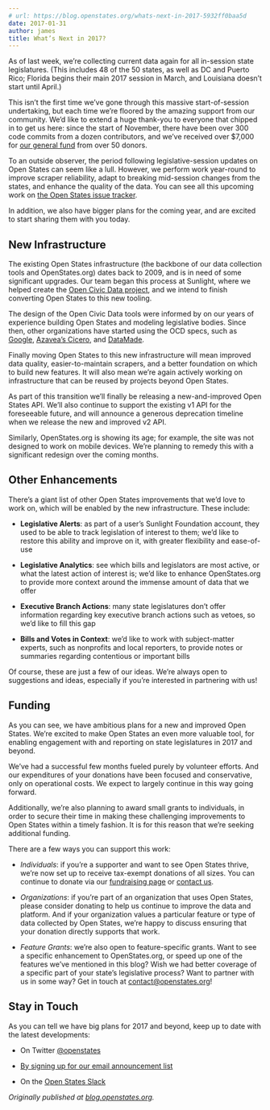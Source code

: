 ```yaml
---
# url: https://blog.openstates.org/whats-next-in-2017-5932ff0baa5d
date: 2017-01-31
author: james
title: What’s Next in 2017?
---
```


As of last week, we’re collecting current data again for all in-session state legislatures. (This includes 48 of the 50 states, as well as DC and Puerto Rico; Florida begins their main 2017 session in March, and Louisiana doesn’t start until April.)

This isn’t the first time we’ve gone through this massive start-of-session undertaking, but each time we’re floored by the amazing support from our community. We’d like to extend a huge thank-you to everyone that chipped in to get us here: since the start of November, there have been over 300 code commits from a dozen contributors, and we’ve received over $7,000 for [our general fund](https://www.generosity.com/fundraising/open-states-general-support-fund) from over 50 donors.

To an outside observer, the period following legislative-session updates on Open States can seem like a lull. However, we perform work year-round to improve scraper reliability, adapt to breaking mid-session changes from the states, and enhance the quality of the data. You can see all this upcoming work on [the Open States issue tracker](https://github.com/openstates/openstates/issues).

In addition, we also have bigger plans for the coming year, and are excited to start sharing them with you today.

## New Infrastructure

The existing Open States infrastructure (the backbone of our data collection tools and OpenStates.org) dates back to 2009, and is in need of some significant upgrades. Our team began this process at Sunlight, where we helped create the [Open Civic Data project](https://github.com/opencivicdata), and we intend to finish converting Open States to this new tooling.

The design of the Open Civic Data tools were informed by on our years of experience building Open States and modeling legislative bodies. Since then, other organizations have started using the OCD specs, such as [Google](https://developers.google.com/civic-information/docs/using_api), [Azavea’s Cicero](https://www.azavea.com/blog/2014/02/12/how-open-civic-data-is-making-political-and-civic-data-easier-to-use/), and [DataMade](https://datamade.us/about-us/index.html).

Finally moving Open States to this new infrastructure will mean improved data quality, easier-to-maintain scrapers, and a better foundation on which to build new features. It will also mean we’re again actively working on infrastructure that can be reused by projects beyond Open States.

As part of this transition we’ll finally be releasing a new-and-improved Open States API. We’ll also continue to support the existing v1 API for the foreseeable future, and will announce a generous deprecation timeline when we release the new and improved v2 API.

Similarly, OpenStates.org is showing its age; for example, the site was not designed to work on mobile devices. We’re planning to remedy this with a significant redesign over the coming months.

## Other Enhancements

There’s a giant list of other Open States improvements that we’d love to work on, which will be enabled by the new infrastructure. These include:

* **Legislative Alerts**: as part of a user’s Sunlight Foundation account, they used to be able to track legislation of interest to them; we’d like to restore this ability and improve on it, with greater flexibility and ease-of-use

* **Legislative Analytics**: see which bills and legislators are most active, or what the latest action of interest is; we’d like to enhance OpenStates.org to provide more context around the immense amount of data that we offer

* **Executive Branch Actions**: many state legislatures don’t offer information regarding key executive branch actions such as vetoes, so we’d like to fill this gap

* **Bills and Votes in Context**: we’d like to work with subject-matter experts, such as nonprofits and local reporters, to provide notes or summaries regarding contentious or important bills

Of course, these are just a few of our ideas. We’re always open to suggestions and ideas, especially if you’re interested in partnering with us!

## Funding

As you can see, we have ambitious plans for a new and improved Open States. We’re excited to make Open States an even more valuable tool, for enabling engagement with and reporting on state legislatures in 2017 and beyond.

We’ve had a successful few months fueled purely by volunteer efforts. And our expenditures of your donations have been focused and conservative, only on operational costs. We expect to largely continue in this way going forward.

Additionally, we’re also planning to award small grants to individuals, in order to secure their time in making these challenging improvements to Open States within a timely fashion. It is for this reason that we’re seeking additional funding.

There are a few ways you can support this work:

* *Individuals*: if you’re a supporter and want to see Open States thrive, we’re now set up to receive tax-exempt donations of all sizes. You can continue to donate via our [fundraising page](https://www.generosity.com/fundraising/open-states-general-support-fund) or [contact us](mailto:funding@openstates.org).

* *Organizations*: if you’re part of an organization that uses Open States, please consider donating to help us continue to improve the data and platform. And if your organization values a particular feature or type of data collected by Open States, we’re happy to discuss ensuring that your donation directly supports that work.

* *Feature Grants*: we’re also open to feature-specific grants. Want to see a specific enhancement to OpenStates.org, or speed up one of the features we’ve mentioned in this blog? Wish we had better coverage of a specific part of your state’s legislative process? Want to partner with us in some way? Get in touch at [contact@openstates.org](mailto:contact@openstates.org)!

## Stay in Touch

As you can tell we have big plans for 2017 and beyond, keep up to date with the latest developments:

* On Twitter [@openstates](https://twitter.com/openstates)

* [By signing up for our email announcement list](http://eepurl.com/csjDef)

* On the [Open States Slack](https://openstates-slack.herokuapp.com/)

*Originally published at [blog.openstates.org](https://blog.openstates.org/post/whats-next-2017/).*
